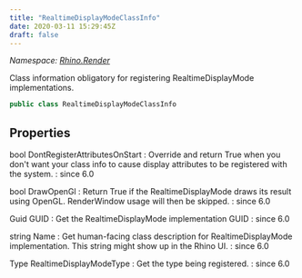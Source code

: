 ```yaml
---
title: "RealtimeDisplayModeClassInfo"
date: 2020-03-11 15:29:45Z
draft: false
---
```


*Namespace: [Rhino.Render](../)*

Class information obligatory for registering RealtimeDisplayMode
   implementations.
```cs
public class RealtimeDisplayModeClassInfo
```
## Properties

bool DontRegisterAttributesOnStart
: Override and return True when you don't want your class info
     to cause display attributes to be registered with the system.
: since 6.0

bool DrawOpenGl
: Return True if the RealtimeDisplayMode draws its result
     using OpenGL. RenderWindow usage will then be skipped.
: since 6.0

Guid GUID
: Get the RealtimeDisplayMode implementation GUID
: since 6.0

string Name
: Get human-facing class description for RealtimeDisplayMode
     implementation. This string might show up in the Rhino
     UI.
: since 6.0

Type RealtimeDisplayModeType
: Get the type being registered.
: since 6.0
